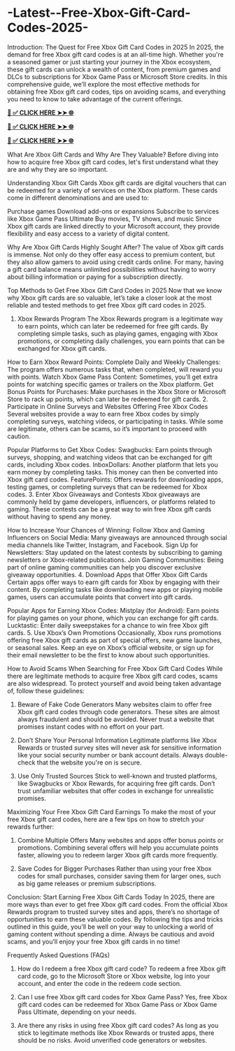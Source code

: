 # -Latest--Free-Xbox-Gift-Card-Codes-2025-

Introduction: The Quest for Free Xbox Gift Card Codes in 2025
In 2025, the demand for free Xbox gift card codes is at an all-time high. Whether you're a seasoned gamer or just starting your journey in the Xbox ecosystem, these gift cards can unlock a wealth of content, from premium games and DLCs to subscriptions for Xbox Game Pass or Microsoft Store credits. In this comprehensive guide, we’ll explore the most effective methods for obtaining free Xbox gift card codes, tips on avoiding scams, and everything you need to know to take advantage of the current offerings.

**[📌 ✅ CLICK HERE ➤➤ 🌐](https://jahanhubspot.com/xboxgiftcard/)**

**[📌 ✅ CLICK HERE ➤➤ 🌐](https://jahanhubspot.com/xboxgiftcard/)**

**[📌 ✅ CLICK HERE ➤➤ 🌐](https://jahanhubspot.com/xboxgiftcard/)**

What Are Xbox Gift Cards and Why Are They Valuable?
Before diving into how to acquire free Xbox gift card codes, let's first understand what they are and why they are so important.

Understanding Xbox Gift Cards
Xbox gift cards are digital vouchers that can be redeemed for a variety of services on the Xbox platform. These cards come in different denominations and are used to:

Purchase games
Download add-ons or expansions
Subscribe to services like Xbox Game Pass Ultimate
Buy movies, TV shows, and music
Since Xbox gift cards are linked directly to your Microsoft account, they provide flexibility and easy access to a variety of digital content.

Why Are Xbox Gift Cards Highly Sought After?
The value of Xbox gift cards is immense. Not only do they offer easy access to premium content, but they also allow gamers to avoid using credit cards online. For many, having a gift card balance means unlimited possibilities without having to worry about billing information or paying for a subscription directly.

Top Methods to Get Free Xbox Gift Card Codes in 2025
Now that we know why Xbox gift cards are so valuable, let’s take a closer look at the most reliable and tested methods to get free Xbox gift card codes in 2025.

1. Xbox Rewards Program
The Xbox Rewards program is a legitimate way to earn points, which can later be redeemed for free gift cards. By completing simple tasks, such as playing games, engaging with Xbox promotions, or completing daily challenges, you earn points that can be exchanged for Xbox gift cards.

How to Earn Xbox Reward Points:
Complete Daily and Weekly Challenges: The program offers numerous tasks that, when completed, will reward you with points.
Watch Xbox Game Pass Content: Sometimes, you’ll get extra points for watching specific games or trailers on the Xbox platform.
Get Bonus Points for Purchases: Make purchases in the Xbox Store or Microsoft Store to rack up points, which can later be redeemed for gift cards.
2. Participate in Online Surveys and Websites Offering Free Xbox Codes
Several websites provide a way to earn free Xbox codes by simply completing surveys, watching videos, or participating in tasks. While some are legitimate, others can be scams, so it’s important to proceed with caution.

Popular Platforms to Get Xbox Codes:
Swagbucks: Earn points through surveys, shopping, and watching videos that can be exchanged for gift cards, including Xbox codes.
InboxDollars: Another platform that lets you earn money by completing tasks. This money can then be converted into Xbox gift card codes.
FeaturePoints: Offers rewards for downloading apps, testing games, or completing surveys that can be redeemed for Xbox codes.
3. Enter Xbox Giveaways and Contests
Xbox giveaways are commonly held by game developers, influencers, or platforms related to gaming. These contests can be a great way to win free Xbox gift cards without having to spend any money.

How to Increase Your Chances of Winning:
Follow Xbox and Gaming Influencers on Social Media: Many giveaways are announced through social media channels like Twitter, Instagram, and Facebook.
Sign Up for Newsletters: Stay updated on the latest contests by subscribing to gaming newsletters or Xbox-related publications.
Join Gaming Communities: Being part of online gaming communities can help you discover exclusive giveaway opportunities.
4. Download Apps that Offer Xbox Gift Cards
Certain apps offer ways to earn gift cards for Xbox by engaging with their content. By completing tasks like downloading new apps or playing mobile games, users can accumulate points that convert into gift cards.

Popular Apps for Earning Xbox Codes:
Mistplay (for Android): Earn points for playing games on your phone, which you can exchange for gift cards.
Lucktastic: Enter daily sweepstakes for a chance to win free Xbox gift cards.
5. Use Xbox’s Own Promotions
Occasionally, Xbox runs promotions offering free Xbox gift cards as part of special offers, new game launches, or seasonal sales. Keep an eye on Xbox’s official website, or sign up for their email newsletter to be the first to know about such opportunities.

How to Avoid Scams When Searching for Free Xbox Gift Card Codes
While there are legitimate methods to acquire free Xbox gift card codes, scams are also widespread. To protect yourself and avoid being taken advantage of, follow these guidelines:

1. Beware of Fake Code Generators
Many websites claim to offer free Xbox gift card codes through code generators. These sites are almost always fraudulent and should be avoided. Never trust a website that promises instant codes with no effort on your part.

2. Don’t Share Your Personal Information
Legitimate platforms like Xbox Rewards or trusted survey sites will never ask for sensitive information like your social security number or bank account details. Always double-check that the website you're on is secure.

3. Use Only Trusted Sources
Stick to well-known and trusted platforms, like Swagbucks or Xbox Rewards, for acquiring free gift cards. Don’t trust unfamiliar websites that offer codes in exchange for unrealistic promises.

Maximizing Your Free Xbox Gift Card Earnings
To make the most of your free Xbox gift card codes, here are a few tips on how to stretch your rewards further:

1. Combine Multiple Offers
Many websites and apps offer bonus points or promotions. Combining several offers will help you accumulate points faster, allowing you to redeem larger Xbox gift cards more frequently.

2. Save Codes for Bigger Purchases
Rather than using your free Xbox codes for small purchases, consider saving them for larger ones, such as big game releases or premium subscriptions.

Conclusion: Start Earning Free Xbox Gift Cards Today
In 2025, there are more ways than ever to get free Xbox gift card codes. From the official Xbox Rewards program to trusted survey sites and apps, there’s no shortage of opportunities to earn these valuable codes. By following the tips and tricks outlined in this guide, you’ll be well on your way to unlocking a world of gaming content without spending a dime. Always be cautious and avoid scams, and you’ll enjoy your free Xbox gift cards in no time!

Frequently Asked Questions (FAQs)
1. How do I redeem a free Xbox gift card code?
To redeem a free Xbox gift card code, go to the Microsoft Store or Xbox website, log into your account, and enter the code in the redeem code section.

2. Can I use free Xbox gift card codes for Xbox Game Pass?
Yes, free Xbox gift card codes can be redeemed for Xbox Game Pass or Xbox Game Pass Ultimate, depending on your needs.

3. Are there any risks in using free Xbox gift card codes?
As long as you stick to legitimate methods like Xbox Rewards or trusted apps, there should be no risks. Avoid unverified code generators or websites.
